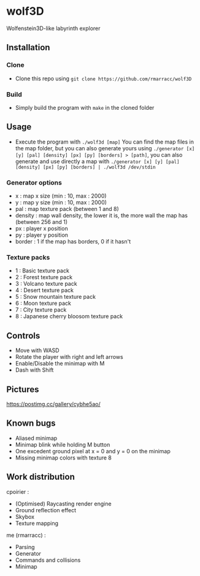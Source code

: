 # wolf3D
Wolfenstein3D-like labyrinth explorer

## Installation

### Clone

- Clone this repo using `git clone https://github.com/rmarracc/wolf3D`

### Build

- Simply build the program with `make` in the cloned folder

## Usage

- Execute the program with `./wolf3d [map]`
You can find the map files in the map folder, but you can also generate yours using `./generator [x] [y] [pal] [density] [px] [py] [borders] > [path]`, you can also generate and use directly a map with `./generator [x] [y] [pal] [density] [px] [py] [borders] | ./wolf3d /dev/stdin`

### Generator options

- x : map x size (min : 10, max : 2000)
- y : map y size (min : 10, max : 2000)
- pal : map texture pack (between 1 and 8)
- density : map wall density, the lower it is, the more wall the map has (between 256 and 1)
- px : player x position
- py : player y position
- border : 1 if the map has borders, 0 if it hasn't

### Texture packs

- 1 : Basic texture pack
- 2 : Forest texture pack
- 3 : Volcano texture pack
- 4 : Desert texture pack
- 5 : Snow mountain texture pack
- 6 : Moon texture pack
- 7 : City texture pack
- 8 : Japanese cherry bloosom texture pack

## Controls

- Move with WASD
- Rotate the player with right and left arrows
- Enable/Disable the minimap with M
- Dash with Shift

## Pictures

https://postimg.cc/gallery/cybhe5ao/

## Known bugs

- Aliased minimap
- Minimap blink while holding M button
- One excedent ground pixel at x = 0 and y = 0 on the minimap
- Missing minimap colors with texture 8

## Work distribution

cpoirier :

- (Optimised) Raycasting render engine
- Ground reflection effect
- Skybox
- Texture mapping

me (rmarracc) :

- Parsing
- Generator
- Commands and collisions
- Minimap
